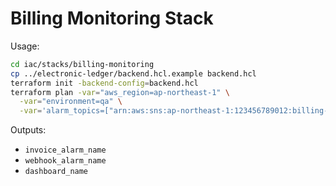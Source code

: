 # Billing Monitoring Stack

Usage:

```bash
cd iac/stacks/billing-monitoring
cp ../electronic-ledger/backend.hcl.example backend.hcl
terraform init -backend-config=backend.hcl
terraform plan -var="aws_region=ap-northeast-1" \
  -var="environment=qa" \
  -var='alarm_topics=["arn:aws:sns:ap-northeast-1:123456789012:billing-alerts"]'
```

Outputs:
- `invoice_alarm_name`
- `webhook_alarm_name`
- `dashboard_name`
